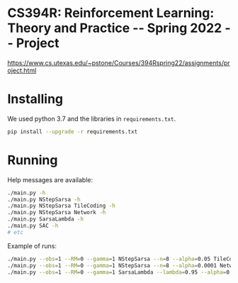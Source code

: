 
# CS394R: Reinforcement Learning: Theory and Practice -- Spring 2022 -- Project

https://www.cs.utexas.edu/~pstone/Courses/394Rspring22/assignments/project.html

# Installing

We used python 3.7 and the libraries in `requirements.txt`.

```sh
pip install --upgrade -r requirements.txt
```

# Running

Help messages are available:
```sh
./main.py -h
./main.py NStepSarsa -h
./main.py NStepSarsa TileCoding -h
./main.py NStepSarsa Network -h
./main.py SarsaLambda -h
./main.py SAC -h
# etc
```

Example of runs:

```sh
./main.py --obs=1 --RM=0 --gamma=1 NStepSarsa --n=8 --alpha=0.05 TileCoding
./main.py --obs=1 --RM=0 --gamma=1 NStepSarsa --n=8 --alpha=0.0001 Network --RMenc=NNs
./main.py --obs=1 --RM=0 --gamma=1 SarsaLambda --lambda=0.95 --alpha=0.1 TileCoding
```